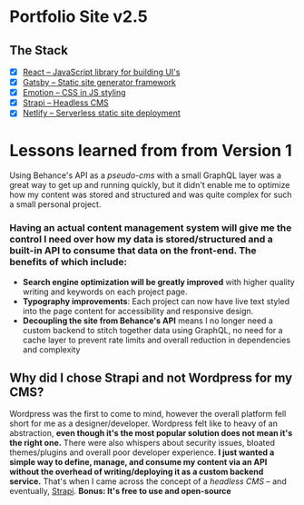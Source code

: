 # Portfolio Site v2.5

## The Stack

- [x] [React – JavaScript library for building UI's](https://reactjs.org/)
- [x] [Gatsby – Static site generator framework](https://www.gatsbyjs.org/)
- [x] [Emotion – CSS in JS styling](https://emotion.sh/)
- [x] [Strapi – Headless CMS](https://strapi.io/)
- [x] [Netlify – Serverless static site deployment](https://www.netlify.com/)

# Lessons learned from from Version 1

Using Behance's API as a *pseudo-cms* with a small GraphQL layer was a great way to get up and running quickly, but it didn't enable me to optimize how my content was stored and structured and was quite complex for such a small personal project.

### Having an actual content management system will give me the control I need over how my data is stored/structured and a  built-in API to consume that data on the front-end. The benefits of which include:
  - **Search engine optimization will be greatly improved** with higher quality writing and keywords on each project page.
  - **Typography improvements**: Each project can now have live text styled into the page content for accessibility and responsive design.
  - **Decoupling the site from Behance's API** means I no longer need a custom backend to stitch together data using GraphQL, no need for a cache layer to prevent rate limits and overall reduction in dependencies and complexity

## Why did I chose Strapi and not Wordpress for my CMS?

Wordpress was the first to come to mind, however the overall platform fell short for me as a designer/developer. Wordpress felt like to heavy of an abstraction, **even though it's the most popular solution does not mean it's the right one.** There were also whispers about security issues, bloated themes/plugins and overall poor developer experience. **I just wanted a simple way to define, manage, and consume my content via an API without the overhead of writing/deploying it as a custom backend service.** That's when I came across the concept of a _headless CMS_ – and eventually, [Strapi](https://strapi.io/).
**Bonus: It's free to use and open-source**
